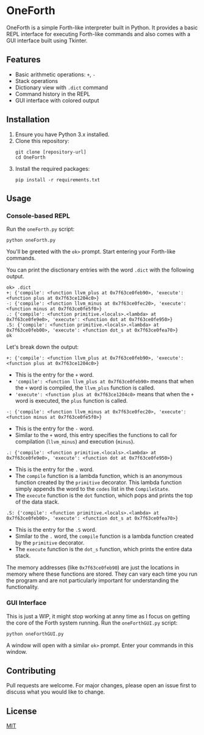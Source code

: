 

# OneForth

OneForth is a simple Forth-like interpreter built in Python. It provides a basic REPL interface for executing Forth-like commands and also comes with a GUI interface built using Tkinter.

## Features

- Basic arithmetic operations: `+`, `-`
- Stack operations
- Dictionary view with `.dict` command
- Command history in the REPL
- GUI interface with colored output

## Installation

1. Ensure you have Python 3.x installed.
2. Clone this repository:
   ```
   git clone [repository-url]
   cd OneForth
   ```
3. Install the required packages:
   ```
   pip install -r requirements.txt
   ```

## Usage

### Console-based REPL

Run the `oneForth.py` script:

```
python oneForth.py
```

You'll be greeted with the `ok>` prompt. Start entering your Forth-like commands.

You can print the disctionary entries with the word `.dict` with the following output. 

```
ok> .dict
+: {'compile': <function llvm_plus at 0x7f63ce0feb90>, 'execute': <function plus at 0x7f63ce1204c0>}
-: {'compile': <function llvm_minus at 0x7f63ce0fec20>, 'execute': <function minus at 0x7f63ce0fe5f0>}
.: {'compile': <function primitive.<locals>.<lambda> at 0x7f63ce0fe9e0>, 'execute': <function dot at 0x7f63ce0fe950>}
.S: {'compile': <function primitive.<locals>.<lambda> at 0x7f63ce0feb00>, 'execute': <function dot_s at 0x7f63ce0fea70>}
ok

```

Let's break down the output:

`+: {'compile': <function llvm_plus at 0x7f63ce0feb90>, 'execute': <function plus at 0x7f63ce1204c0>}`
   - This is the entry for the `+` word.
   - `'compile': <function llvm_plus at 0x7f63ce0feb90>` means that when the `+` word is compiled, the `llvm_plus` function is called.
   - `'execute': <function plus at 0x7f63ce1204c0>` means that when the `+` word is executed, the `plus` function is called.

`-: {'compile': <function llvm_minus at 0x7f63ce0fec20>, 'execute': <function minus at 0x7f63ce0fe5f0>}`
   - This is the entry for the `-` word.
   - Similar to the `+` word, this entry specifies the functions to call for compilation (`llvm_minus`) and execution (`minus`).

`.: {'compile': <function primitive.<locals>.<lambda> at 0x7f63ce0fe9e0>, 'execute': <function dot at 0x7f63ce0fe950>}`
   - This is the entry for the `.` word.
   - The `compile` function is a lambda function, which is an anonymous function created by the `primitive` decorator. This lambda function simply appends the word to the `codes` list in the `CompileState`.
   - The `execute` function is the `dot` function, which pops and prints the top of the data stack.

`.S: {'compile': <function primitive.<locals>.<lambda> at 0x7f63ce0feb00>, 'execute': <function dot_s at 0x7f63ce0fea70>}`
   - This is the entry for the `.S` word.
   - Similar to the `.` word, the `compile` function is a lambda function created by the `primitive` decorator.
   - The `execute` function is the `dot_s` function, which prints the entire data stack.

The memory addresses (like `0x7f63ce0feb90`) are just the locations in memory where these functions are stored. They can vary each time you run the program and are not particularly important for understanding the functionality.

### GUI Interface

This is just a WIP, it might stop working at anny time as I focus on getting
the core of the Forth system running. 
Run the `oneForthGUI.py` script:

```
python oneForthGUI.py
```

A window will open with a similar `ok>` prompt. Enter your commands in this window.

## Contributing

Pull requests are welcome. For major changes, please open an issue first to discuss what you would like to change.

## License

[MIT](https://choosealicense.com/licenses/mit/)
